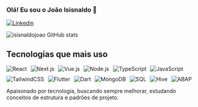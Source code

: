 ### Olá! Eu sou o João Isisnaldo 👋

[![Linkedin](https://img.shields.io/badge/LinkedIn-0077B5?style=for-the-badge&logo=linkedin&logoColor=white)](https://www.linkedin.com/in/jo%C3%A3o-isisnaldo-03262b25a/)

![isisnaldojoao GitHub stats](https://github-readme-stats.vercel.app/api?username=isisnaldojoao&show_icons=true&theme=dark)

## Tecnologias que mais uso

<div style="display: flex; flex-wrap: wrap; gap: 10px;">
  
<img alt="React" src="https://img.shields.io/badge/React-20232A?style=for-the-badge&logo=react&logoColor=61DAFB"/>
<img alt="Next.js" src="https://img.shields.io/badge/Next.js-000000?style=for-the-badge&logo=nextdotjs&logoColor=white"/>
<img alt="Vue.js" src="https://img.shields.io/badge/Vue.js-35495E?style=for-the-badge&logo=vuedotjs&logoColor=4FC08D"/>
<img alt="Node.js" src="https://img.shields.io/badge/Node.js-339933?style=for-the-badge&logo=nodedotjs&logoColor=white"/>
<img alt="TypeScript" src="https://img.shields.io/badge/TypeScript-007ACC?style=for-the-badge&logo=typescript&logoColor=white"/>
<img alt="JavaScript" src="https://img.shields.io/badge/JavaScript-F7DF1E?style=for-the-badge&logo=javascript&logoColor=black"/>
<img alt="TailwindCSS" src="https://img.shields.io/badge/Tailwind_CSS-06B6D4?style=for-the-badge&logo=tailwindcss&logoColor=white"/>
<img alt="Flutter" src="https://img.shields.io/badge/Flutter-02569B?style=for-the-badge&logo=flutter&logoColor=white"/>
<img alt="Dart" src="https://img.shields.io/badge/Dart-0175C2?style=for-the-badge&logo=dart&logoColor=white"/>
<img alt="MongoDB" src="https://img.shields.io/badge/MongoDB-47A248?style=for-the-badge&logo=mongodb&logoColor=white"/>
<img alt="SQL" src="https://img.shields.io/badge/SQL-4479A1?style=for-the-badge&logo=postgresql&logoColor=white"/>
<img alt="Hive" src="https://img.shields.io/badge/Hive-FF7F50?style=for-the-badge&logo=hive&logoColor=white"/>
<img alt="ABAP" src="https://img.shields.io/badge/SAP_ABAP-0FAAFF?style=for-the-badge&logo=sap&logoColor=white"/>

</div>


Apaixonado por tecnologia, buscando sempre melhorar, estudando conceitos de estrutura e padrões de projeto.
